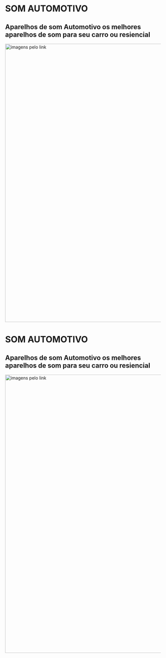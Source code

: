 <!DOCTYPE html>
<html lang="pt-br">
<head>
    <meta charset="UTF-8">
    <meta http-equiv="X-UA-Compatible" content="IE=edge">
    <meta name="viewport" content="width=device-width, initial-scale=1.0">
    <title>Matheus Augusto</title>
</head>
<body>
    <h1>SOM AUTOMOTIVO</hi>
    <h2>Aparelhos de som Automotivo 
    os melhores aparelhos de som para seu carro ou resiencial </h2>
    <img src="https://oestesom.vteximg.com.br/arquivos/ids/182302-1000-1000/D_NQ_NP_2X_946822-MLB44808860959_022021-F.jpg?v=637493351557470000"width="900" alt="imagens pelo link"
</body>
</html>

<!DOCTYPE html>
<html lang="pt-br">
<head>
    <meta charset="UTF-8">
    <meta http-equiv="X-UA-Compatible" content="IE=edge">
    <meta name="viewport" content="width=device-width, initial-scale=1.0">
    <title>Matheus Augusto</title>
</head>
<body>
    <h1>SOM AUTOMOTIVO</hi>
    <h2>Aparelhos de som Automotivo 
    os melhores aparelhos de som para seu carro ou resiencial </h2>
    <img src="https://oestesom.vteximg.com.br/arquivos/ids/182302-1000-1000/D_NQ_NP_2X_946822-MLB44808860959_022021-F.jpg?v=637493351557470000"width="900" alt="imagens pelo link"
</body>
</html>
